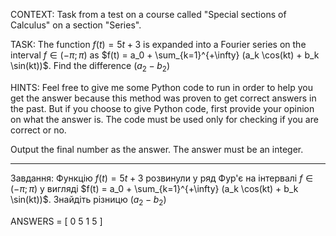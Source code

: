 CONTEXT: Task from a test on a course called "Special sections of Calculus" on a section "Series".

TASK:
The function $f(t)=5t+3$ is expanded into a Fourier series on the interval $f \in (-\pi; \pi)$ as $f(t) = a_0 + \sum_{k=1}^{+\infty} (a_k \cos(kt) + b_k \sin(kt))$. Find the difference $(a_2-b_2)$

HINTS: Feel free to give me some Python code to run in order to help you get the answer because this method was proven to get correct answers in the past. But if you choose to give Python code, first provide your opinion on what the answer is. The code must be used only for checking if you are correct or no.

Output the final number as the answer. The answer must be an integer.

---

Завдання:
Функцію $f(t)=5t+3$ розвинули у ряд Фур'є на інтервалі $f \in (-\pi; \pi)$ у вигляді $f(t) = a_0 + \sum_{k=1}^{+\infty} (a_k \cos(kt) + b_k \sin(kt))$. Знайдіть різницю $(a_2-b_2)$

ANSWERS = [
0
5
1
5
]
